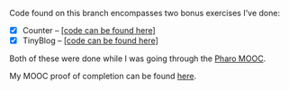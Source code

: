 Code found on this branch encompasses two bonus exercises I've done:
- [x] Counter – [[code can be found here]](https://github.com/matijakljajic/oxo-pharo/tree/extra/src/MyCounter)
- [x] TinyBlog – [[code can be found here]](https://github.com/matijakljajic/oxo-pharo/tree/extra/src/MyTinyBlog)

Both of these were done while I was going through the [Pharo MOOC](https://mooc.pharo.org/).

My MOOC proof of completion can be found [here](https://github.com/matijakljajic/oxo-pharo/blob/extra/2024-08-01_pharo-mooc-badge.pdf).
